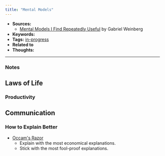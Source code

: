 ```yaml
---
title: "Mental Models"
---
```


- **Sources:**
	- [Mental Models I Find Repeatedly Useful](https://medium.com/@yegg/mental-models-i-find-repeatedly-useful-936f1cc405d) by Gabriel Weinberg
- **Keywords:**
- **Tags:** [in-progress](notes/por/in-progress.md)
- **Related to**
- **Thoughts:**

---

### Notes

## Laws of Life
### Productivity

## Communication
### How to Explain Better
- [Occam's Razor](notes/perdev/soft-skills/occam.md)
	- Explain with the most economical explanations.
	- Stick with the most fool-proof explanations.